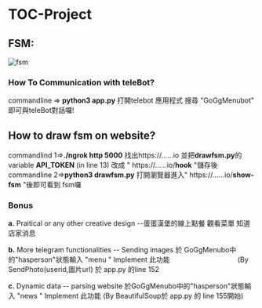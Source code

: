 # TOC-Project

## FSM:
![fsm](https://i.imgur.com/n7iFLqi.png)


###  How To Communication with teleBot?
commandline => **python3 app.py**
打開telebot 應用程式 搜尋 "GoGgMenubot" 即可與teleBot對話囉!

## How to draw fsm on website?
commandlind 1=>**./ngrok http 5000**
找出https://......io
並把**drawfsm.py**的variable **API_TOKEN**  (in line 13) 改成 " https://......io/**hook**  "儲存後
commandline 2=>**python3 drawfsm.py**
打開瀏覽器進入" https://......io/**show-fsm** "後即可看到 fsm囉

### Bonus
**a.** Praitical or any other creative design --蛋蛋漢堡的線上點餐 觀看菜單 知道店家消息

**b.** More telegram functionalities -- Sending images 於 GoGgMenubo中的"hasperson"狀態輸入 "menu " Implement 此功能
                                    (By SendPhoto(userid,圖片url) 於 app.py 的line 152

**c.** Dynamic data -- parsing website 於GoGgMenubo中的"hasperson"狀態輸入 "news " Implement 此功能 
                   (By BeautifulSoup於 app.py 的 line 155開始)
